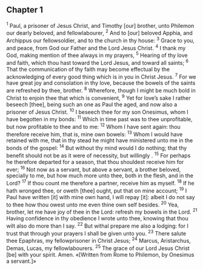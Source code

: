 ## Chapter 1

<sup>1</sup> Paul, a prisoner of Jesus Christ, and Timothy [our] brother, unto Philemon our dearly beloved, and fellowlabourer,
<sup>2</sup> And to [our] beloved Apphia, and Archippus our fellowsoldier, and to the church in thy house:
<sup>3</sup> Grace to you, and peace, from God our Father and the Lord Jesus Christ.
<sup>4</sup> I thank my God, making mention of thee always in my prayers,
<sup>5</sup> Hearing of thy love and faith, which thou hast toward the Lord Jesus, and toward all saints;
<sup>6</sup> That the communication of thy faith may become effectual by the acknowledging of every good thing which is in you in Christ Jesus.
<sup>7</sup> For we have great joy and consolation in thy love, because the bowels of the saints are refreshed by thee, brother.
<sup>8</sup> Wherefore, though I might be much bold in Christ to enjoin thee that which is convenient,
<sup>9</sup> Yet for love’s sake I rather beseech [thee], being such an one as Paul the aged, and now also a prisoner of Jesus Christ.
<sup>10</sup> I beseech thee for my son Onesimus, whom I have begotten in my bonds:
<sup>11</sup> Which in time past was to thee unprofitable, but now profitable to thee and to me:
<sup>12</sup> Whom I have sent again: thou therefore receive him, that is, mine own bowels:
<sup>13</sup> Whom I would have retained with me, that in thy stead he might have ministered unto me in the bonds of the gospel:
<sup>14</sup> But without thy mind would I do nothing; that thy benefit should not be as it were of necessity, but willingly .
<sup>15</sup> For perhaps he therefore departed for a season, that thou shouldest receive him for ever;
<sup>16</sup> Not now as a servant, but above a servant, a brother beloved, specially to me, but how much more unto thee, both in the flesh, and in the Lord?
<sup>17</sup> If thou count me therefore a partner, receive him as myself.
<sup>18</sup> If he hath wronged thee, or oweth [thee] ought, put that on mine account;
<sup>19</sup> I Paul have written [it] with mine own hand, I will repay [it]: albeit I do not say to thee how thou owest unto me even thine own self besides.
<sup>20</sup> Yea, brother, let me have joy of thee in the Lord: refresh my bowels in the Lord.
<sup>21</sup> Having confidence in thy obedience I wrote unto thee, knowing that thou wilt also do more than I say.
<sup>22</sup> But withal prepare me also a lodging: for I trust that through your prayers I shall be given unto you.
<sup>23</sup> There salute thee Epaphras, my fellowprisoner in Christ Jesus;
<sup>24</sup> Marcus, Aristarchus, Demas, Lucas, my fellowlabourers.
<sup>25</sup> The grace of our Lord Jesus Christ [be] with your spirit. Amen. «[Written from Rome to Philemon, by Onesimus a servant.]»